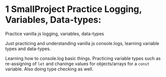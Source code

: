 # 1 SmallProject Practice Logging, Variables, Data-types:
Practice vanilla js logging, variables, data-types

Just practicing and understanding vanilla js console.logs, learning variable types and data-types.

Learning how to console.log basic things. Practicing variable types such as re-assigning of `let` and chaninge values for objects/arrays for a `const` variable. Also doing type checking as well.
